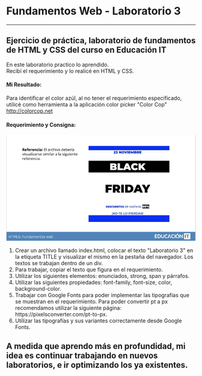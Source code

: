 # Fundamentos Web - Laboratorio 3 
***
## Ejercicio de práctica, laboratorio de fundamentos de HTML y CSS del curso en Educación IT 

En este laboratorio practico lo aprendido. <br> 
Recibí el requerimiento y lo realicé en HTML y CSS. 

#### Mi Resultado: 
Para identificar el color azúl, al no tener el requerimiento especificado, utilicé como herramienta a la aplicación color picker "Color Cop" http://colorcop.net

#### Requerimiento y Consigna:

<img src="requerimiento3.jpg" width="1000" alt="Imagen de requerimiento" > 

<ol> 
  <li>Crear un archivo llamado index.html, colocar el texto "Laboratorio 3" en la etiqueta TITLE y visualizar el mismo en la pestaña del navegador. Los textos se 
trabajan dentro de un div.</li>
  <li>Para trabajar, copiar el texto que figura en el requerimiento.</li>
  <li>Utilizar los siguientes elementos: enunciados, strong, span y párrafos.</li>
  <li>Utilizar las siguientes propiedades: font-family, font-size, color, background-color.</li>
  <li>Trabajar con Google Fonts para poder implementar las tipografías que se muestran en el requerimiento. Para poder convertir pt a px recomendamos 
  utilizar la siguiente página: https://pixelsconverter.com/pt-to-px.</li>
  <li>Utilizar las tipografías y sus variantes correctamente desde Google Fonts.</li>
</ol>

## A medida que aprendo más en profundidad, mi idea es continuar trabajando en nuevos laboratorios, e ir optimizando los ya existentes. 

